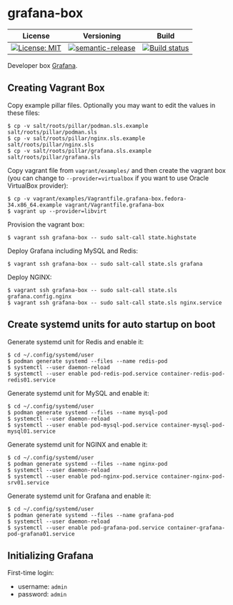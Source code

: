 # grafana-box

| License | Versioning | Build |
| ------- | ---------- | ----- |
| [![License: MIT](https://img.shields.io/badge/License-MIT-yellow.svg)](https://opensource.org/licenses/MIT) | [![semantic-release](https://img.shields.io/badge/%20%20%F0%9F%93%A6%F0%9F%9A%80-semantic--release-e10079.svg)](https://github.com/semantic-release/semantic-release) | [![Build status](https://ci.appveyor.com/api/projects/status/c4ichqgly48r7nt4/branch/master?svg=true)](https://ci.appveyor.com/project/nikAizuddin/grafana-box/branch/master) |

Developer box [Grafana](https://grafana.com/).


## Creating Vagrant Box

Copy example pillar files. Optionally you may want to edit the values in these files:
```
$ cp -v salt/roots/pillar/podman.sls.example salt/roots/pillar/podman.sls
$ cp -v salt/roots/pillar/nginx.sls.example salt/roots/pillar/nginx.sls
$ cp -v salt/roots/pillar/grafana.sls.example salt/roots/pillar/grafana.sls
```

Copy vagrant file from `vagrant/examples/` and then create the vagrant box (you can change to `--provider=virtualbox` if you want to use Oracle VirtualBox provider):
```
$ cp -v vagrant/examples/Vagrantfile.grafana-box.fedora-34.x86_64.example vagrant/Vagrantfile.grafana-box
$ vagrant up --provider=libvirt
```

Provision the vagrant box:
```
$ vagrant ssh grafana-box -- sudo salt-call state.highstate
```

Deploy Grafana including MySQL and Redis:
```
$ vagrant ssh grafana-box -- sudo salt-call state.sls grafana
```

Deploy NGINX:
```
$ vagrant ssh grafana-box -- sudo salt-call state.sls grafana.config.nginx
$ vagrant ssh grafana-box -- sudo salt-call state.sls nginx.service
```


## Create systemd units for auto startup on boot

Generate systemd unit for Redis and enable it:
```
$ cd ~/.config/systemd/user
$ podman generate systemd --files --name redis-pod
$ systemctl --user daemon-reload
$ systemctl --user enable pod-redis-pod.service container-redis-pod-redis01.service
```

Generate systemd unit for MySQL and enable it:
```
$ cd ~/.config/systemd/user
$ podman generate systemd --files --name mysql-pod
$ systemctl --user daemon-reload
$ systemctl --user enable pod-mysql-pod.service container-mysql-pod-mysql01.service
```

Generate systemd unit for NGINX and enable it:
```
$ cd ~/.config/systemd/user
$ podman generate systemd --files --name nginx-pod
$ systemctl --user daemon-reload
$ systemctl --user enable pod-nginx-pod.service container-nginx-pod-srv01.service
```

Generate systemd unit for Grafana and enable it:
```
$ cd ~/.config/systemd/user
$ podman generate systemd --files --name grafana-pod
$ systemctl --user daemon-reload
$ systemctl --user enable pod-grafana-pod.service container-grafana-pod-grafana01.service
```


## Initializing Grafana

First-time login:
* username: `admin`
* password: `admin`
